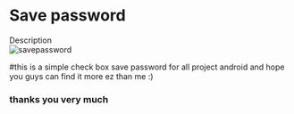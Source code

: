 <h1>Save password</h1>

Description <br>
![savepassword](https://cloud.githubusercontent.com/assets/26370399/24577625/89e8c8b0-16fb-11e7-8188-c9d93102824e.gif)

#this is a simple check box save password for all project android and hope you guys can find it more ez than me :)<br>
<h3>thanks you very much</h3>

